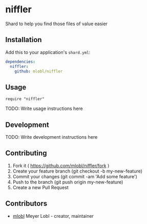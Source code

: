 # niffler

Shard to help you find those files of value easier

## Installation

Add this to your application's `shard.yml`:

```yaml
dependencies:
  niffler:
    github: mlobl/niffler
```

## Usage

```crystal
require "niffler"
```

TODO: Write usage instructions here

## Development

TODO: Write development instructions here

## Contributing

1. Fork it ( https://github.com/mlobl/niffler/fork )
2. Create your feature branch (git checkout -b my-new-feature)
3. Commit your changes (git commit -am 'Add some feature')
4. Push to the branch (git push origin my-new-feature)
5. Create a new Pull Request

## Contributors

- [mlobl](https://github.com/mlobl) Meyer Lobl - creator, maintainer
